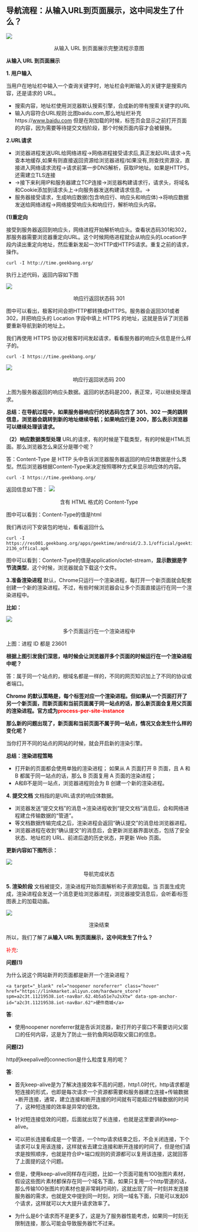 ## 导航流程：从输入URL到页面展示，这中间发生了什么？

![](https://cdn.jsdelivr.net/gh/hzy1257664828/Images/img/17222fafbd1d7149-20200525145046385.png)
<center>从输入 URL 到页面展示完整流程示意图</center>


**从输入 URL 到页面展示**

**1. 用户输入**

当用户在地址栏中输入一个查询关键字时，地址栏会判断输入的关键字是搜索内容，还是请求的 URL。
- 搜索内容，地址栏使用浏览器默认搜索引擎，合成新的带有搜索关键字的URL
- 输入内容符合URL规则:比图baidu.com,那么地址栏补充https://www.baidu.com 但是在刚加载的时候，标签页会显示之前打开页面的内容，因为需要等待提交文档阶段，那个时候页面内容才会被替换。

**2.URL请求**

- 浏览器进程发送URL给网络进程->网络进程接受请求后,真正发起URL请求->先查本地缓存,如果有则直接返回资源给浏览器进程/如果没有,则查找资源没，直接进入网络请求流程->请求前第一步DNS解析，获取IP地址。如果是HTTPS，还需建立TLS连接
- ->接下来利用IP和服务器建立TCP连接->浏览器构建请求行，请求头，将域名和Cookie添加到请求头上->向服务器发送构建请求信息。->
- 服务器接受请求，生成响应数据(包含响应行、响应头和响应体)->将响应数据发送给网络进程->网络接受响应头和响应行，解析响应头内容。

**(1)重定向**

接受到服务器返回到响应头，网络进程开始解析响应头。查看状态码301和302，那服务器需要浏览器重定向URL。这个时候网络进程就会从响应头的Location字段内读出重定向地址，然后重新发起一次HTTP或HTTPS请求。重复之前的请求，操作。

```
curl -I http://time.geekbang.org/
```
执行上述代码，返回内容如下图

![](https://cdn.jsdelivr.net/gh/hzy1257664828/Images/img/172232db663f5856-20200525145059198.png)
<center>响应行返回状态码 301</center>

图中可以看出，极客时间会把HTTP都转换成HTTPS。服务器会返回301或者302，并把响应头的 Location 字段中填上 HTTPS 的地址，这就是告诉了浏览器要重新导航到新的地址上。

我们再使用 HTTPS 协议对极客时间发起请求，看看服务器的响应头信息是什么样子的。


```
curl -I https://time.geekbang.org/
```

![](https://cdn.jsdelivr.net/gh/hzy1257664828/Images/img/1722330011bb5e0a.png)
<center>响应行返回状态码 200</center>

上图为服务器返回的响应头数据。返回的状态码是200，表正常，可以继续处理请求。

**总结：在导航过程中，如果服务器响应行的状态码包含了 301、302 一类的跳转信息，浏览器会跳转到新的地址继续导航；如果响应行是 200，那么表示浏览器可以继续处理该请求。**

**（2）响应数据类型处理**
URL的请求，有的时候是下载类型，有的时候是HTML页面。那么浏览器怎么来区分是哪个呢？

答：Content-Type 是 HTTP 头中告诉浏览器服务器返回的响应体数据是什么类型。然后浏览器根据Content-Type来决定按照哪种方式来显示响应体的内容。

```
curl -I https://time.geekbang.org/
```

返回信息如下图：
![](https://cdn.jsdelivr.net/gh/hzy1257664828/Images/img/172233596a414e6e.png)

<center>含有 HTML 格式的 Content-Type</center>

图中可以看到：Content-Type的值是html

我们再访问下安装包的地址，看看返回什么
```
curl -I https://res001.geekbang.org/apps/geektime/android/2.3.1/official/geektime_2.3.1_20190527-2136_offical.apk
```

图中可以看到：Content-Type的值是application/octet-stream，**显示数据是字节流类型**，这个时候，浏览器就会下载这个文件。

**3.准备渲染进程**
默认，Chrome只运行一个渲染进程，每打开一个新页面就会配套创建一个新的渲染进程。不过，有些时候浏览器会让多个页面直接运行在同一个渲染进程中。

**比如：**

![](https://cdn.jsdelivr.net/gh/hzy1257664828/Images/img/172233a66f84e817.png)
<center>多个页面运行在一个渲染进程中</center>

上图：进程 ID 都是 23601

**根据上图引发我们深思，啥时候会让浏览器开多个页面的时候运行在一个渲染进程中呢？**

答：属于同一个站点的，根域名都是一样的，不同的网页知识加上了不同的协议或者端口。


**Chrome 的默认策略是，每个标签对应一个渲染进程。但如果从一个页面打开了另一个新页面，而新页面和当前页面属于同一站点的话，那么新页面会复用父页面的渲染进程。官方成为<font color=red>process-per-site-instance</font>**

**那么新的问题出现了，新页面和当前页面不属于同一站点，情况又会发生什么样的变化呢？**

当你打开不同的站点的网站的时候，就会开启新的渲染引擎。

**总结：渲染进程策略**

- 打开新的页面都会使用单独的渲染进程；
如果从 A 页面打开 B 页面，且 A 和 B 都属于同一站点的话，那么 B 页面复用 A 页面的渲染进程；
- A和B不是同一站点，浏览器进程则会为 B 创建一个新的渲染进程。

**4. 提交文档**
文档指的是URL请求的响应体数据。

- 浏览器发送“提交文档”的消息->渲染进程收到“提交文档”消息后，会和网络进程建立传输数据的“管道”。
- 等文档数据传输完成之后，渲染进程会返回“确认提交”的消息给浏览器进程。
- 浏览器进程在收到“确认提交”的消息后，会更新浏览器界面状态，包括了安全状态、地址栏的 URL、前进后退的历史状态，并更新 Web 页面。

**更新内容如下图所示：**

![](https://cdn.jsdelivr.net/gh/hzy1257664828/Images/img/1722347e7741b53c.png)
<center>导航完成状态</center>

**5. 渲染阶段**
文档被提交，渲染进程开始页面解析和子资源加载。当 页面生成完成，渲染进程会发送一个消息更给浏览器进程，浏览器接受消息后，会听着i标签图表上的加载动画。

![](https://cdn.jsdelivr.net/gh/hzy1257664828/Images/img/172234a142457406.png)
<center>渲染结束</center>

所以，我们了解了**从输入 URL 到页面展示，这中间发生了什么？**

<font color=red>补充</font>:

**问题(1)**

为什么说这个网站新开的页面都是新开一个渲染进程？
```
<a target="_blank" rel="noopener noreferrer" class="hover" href="https://linkmarket.aliyun.com/hardware_store?spm=a2c3t.11219538.iot-navBar.62.4b5a51e7u2sXtw" data-spm-anchor-id="a2c3t.11219538.iot-navBar.62">硬件商城</a>
```
**答**:
- 使用noopener noreferrer就是告诉浏览器，新打开的子窗口不需要访问父窗口的任何内容，这是为了防止一些钓鱼网站窃取父窗口的信息。

**问题(2)**

http的keepalive的connection是什么粒度复用的呢？

**答**:

- 首先keep-alive是为了解决连接效率不高的问题，http1.0时代，http请求都是短连接的形式，也即是每次请求一个资源都需要和服务器建立连接+传输数据+断开连接，通常，建立连接和断开连接的时间就有可能超过传输数据的时间了，这种短连接的效率是异常的低效。

- 针对短连接低效的问题，后面就出现了长连接，也就是这里要讲的keep-alive。

- 可以把长连接看成是一个管道，一个http请求结束之后，不会关闭连接，下个请求可以复用该连接，这样就省去建立连接和断开连接的时间了，但是他们请求是按照顺序，也就是符合IP+端口规则的资源都可以复用该连接，这就回答了上面提的这个问题。

- 但是，使用keep-alive同样存在问题，比如一个页面可能有100张图片素材，假设这些图片素材都保存在同一个域名下面，如果只复用一个http管道的话，那么传输100张图片的素材也是非常耗时间的，这就出现了同一时刻并发连接服务器的需求，也就是文中提到同一时刻，对同一域名下面，只能可以发起6个请求，这样就可以大大提升请求效率了。

- 为什么是6个请求而不是更多了，这是为了服务器性能考虑，如果同一时刻无限制连接，那么可能会导致服务器忙不过来。